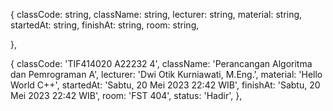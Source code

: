 {
 classCode: string,
 className: string,
 lecturer: string,
 material: string,
 startedAt: string,
 finishAt: string,
 room: string,
 <!-- status: string, -->
},

{
 classCode: 'TIF414020 A22232 4',
 className: 'Perancangan Algoritma dan Pemrograman A',
 lecturer: 'Dwi Otik Kurniawati, M.Eng.',
 material: 'Hello World C++',
 startedAt: 'Sabtu, 20 Mei 2023 22:42 WIB',
 finishAt: 'Sabtu, 20 Mei 2023 22:42 WIB',
 room: 'FST 404',
 status: 'Hadir',
},